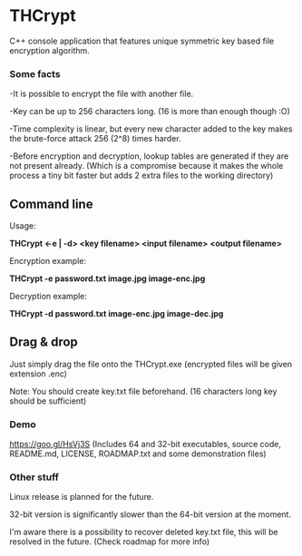 # THCrypt
C++ console application that features unique symmetric key based file encryption algorithm.

### Some facts
-It is possible to encrypt the file with another file.

-Key can be up to 256 characters long. (16 is more than enough though :O)

-Time complexity is linear, but every new character added to the key makes the brute-force attack 256 (2^8) times harder.

-Before encryption and decryption, lookup tables are generated if they are not present already. (Which is a compromise because it makes the whole process a tiny bit faster but adds 2 extra files to the working directory)

## Command line
Usage:

**THCrypt \<-e | -d\> \<key filename\> \<input filename\> \<output filename\>**

Encryption example:

**THCrypt -e password.txt image.jpg image-enc.jpg**

Decryption example:

**THCrypt -d password.txt image-enc.jpg image-dec.jpg**

## Drag & drop
Just simply drag the file onto the THCrypt.exe (encrypted files will be given extension .enc)

Note: You should create key.txt file beforehand. (16 characters long key should be sufficient)

### Demo

https://goo.gl/HsVj3S (Includes 64 and 32-bit executables, source code, README.md, LICENSE, ROADMAP.txt and some demonstration files)

### Other stuff

Linux release is planned for the future.

32-bit version is significantly slower than the 64-bit version at the moment.

I'm aware there is a possibility to recover deleted key.txt file, this will be resolved in the future. (Check roadmap for more info)
